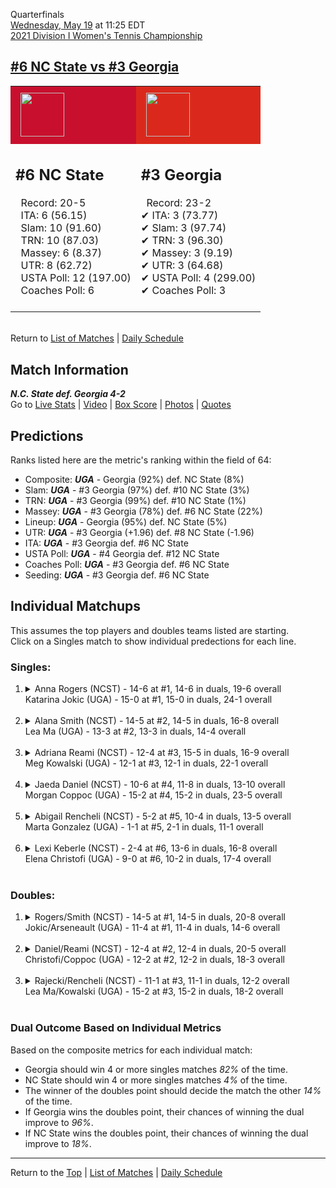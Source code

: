 Quarterfinals[](#top)<a name="top"></a>  
[Wednesday, May 19](../../schedule/05-19.md) at 11:25 EDT  
[2021 Division I Women's Tennis Championship](../index.md)  
## [#6 NC State vs #3 Georgia](https://www.ncaa.com/game/5833705)  

<table><tr style="background-color: #d9d9d9 !important"><td style="background-color: #C8102E !important"><img src="https://www.ncaa.com/sites/default/files/images/logos/schools/n/north-carolina-st.70.png" width="70" height="70" style="padding: 8px;" /></td><td style="background-color: #DA291C !important"><img src="https://www.ncaa.com/sites/default/files/images/logos/schools/g/georgia.70.png" width="70" height="70" style="padding: 8px;" /></td></tr><tr>
<td>  

<h2>#6 NC State</h2>  
&nbsp; Record: 20-5<br>  
&nbsp; ITA: 6 (56.15)<br>  
&nbsp; Slam: 10 (91.60)<br>  
&nbsp; TRN: 10 (87.03)<br>  
&nbsp; Massey: 6 (8.37)<br>  
&nbsp; UTR: 8 (62.72)<br>  
&nbsp; USTA Poll: 12 (197.00)<br>  
&nbsp; Coaches Poll: 6<br>  
<br>  

</td>
<td>  

<h2>#3 Georgia</h2>  
&nbsp; Record: 23-2<br>  
&#10004; ITA: 3 (73.77)<br>  
&#10004; Slam: 3 (97.74)<br>  
&#10004; TRN: 3 (96.30)<br>  
&#10004; Massey: 3 (9.19)<br>  
&#10004; UTR: 3 (64.68)<br>  
&#10004; USTA Poll: 4 (299.00)<br>  
&#10004; Coaches Poll: 3<br>  
<br>  

</td>
</tr></table>  


<br>Return to [List of Matches](../index.md) &#124; [Daily Schedule](../../schedule/05-19.md)

## Match Information  
***N.C. State def. Georgia 4-2***  
Go to [Live Stats](http://scores.tennisticker.de/usa/ustanc/conf/league/sb.html?tournid=785&clubid=255-286&cn1=Georgia&cn2=NC%20State&ci1=255&ci2=286&lid=83) | [Video](https://t1.app.link/ncaachampionships) | [Box Score](https://www.ustanationalcampus.com/content/dam/nationalcampus/collegiate/ncaa2021/pdf/WQFNCSUUGA.pdf) | [Photos](https://www.ustanationalcampus.com/en/home/news/2021-ncaa-tickets/2021-womens-qf-session-one-photos.html) | [Quotes](https://www.ustanationalcampus.com/content/dam/nationalcampus/collegiate/ncaa2021/pdf/WQFNCSUUGAQuotes.pdf)  

## Predictions  

Ranks listed here are the metric's ranking within the field of 64:  
- Composite: ***UGA*** - Georgia (92%) def. NC State (8%)  
- Slam: ***UGA*** - #3 Georgia (97%) def. #10 NC State (3%)  
- TRN: ***UGA*** - #3 Georgia (99%) def. #10 NC State (1%)  
- Massey: ***UGA*** - #3 Georgia (78%) def. #6 NC State (22%)  
- Lineup: ***UGA*** - Georgia (95%) def. NC State (5%)  
- UTR: ***UGA*** - #3 Georgia (+1.96) def. #8 NC State (-1.96)  
- ITA: ***UGA*** - #3 Georgia def. #6 NC State  
- USTA Poll: ***UGA*** - #4 Georgia def. #12 NC State  
- Coaches Poll: ***UGA*** - #3 Georgia def. #6 NC State  
- Seeding: ***UGA*** - #3 Georgia def. #6 NC State  

## Individual Matchups  
This assumes the top players and doubles teams listed are starting.  
Click on a Singles match to show individual predections for each line.  

### Singles:  

<ol>
<li><details>
<summary markdown="span">Anna Rogers (NCST) - 14-6 at #1, 14-6 in duals, 19-6 overall<br>Katarina Jokic (UGA) - 15-0 at #1, 15-0 in duals, 24-1 overall</summary>
<h4>Predictions</h4><ul>
<li>Composite: <b><i>UGA</i></b> - Jokic (78%) def. Rogers (22%)</li>  
<li>Slam: <b><i>UGA</i></b> - Jokic (81%) def. Rogers (19%)</li>  
<li>TRN: <b><i>UGA</i></b> - Jokic (88%) def. Rogers (12%)</li>  
<li>Massey: <b><i>UGA</i></b> - Jokic (59%) def. Rogers (41%)</li>  
<li>UTR: <b><i>UGA</i></b> - Jokic (83%) def. Rogers (17%)</li>  
<li>ITA: <b><i>UGA</i></b> - Jokic (60.56) def. Rogers (48.19)</li>  
</ul>
</details>&nbsp;</li>
<li><details>
<summary markdown="span">Alana Smith (NCST) - 14-5 at #2, 14-5 in duals, 16-8 overall<br>Lea Ma (UGA) - 13-3 at #2, 13-3 in duals, 14-4 overall</summary>
<h4>Predictions</h4><ul>
<li>Composite: <b><i>UGA</i></b> - Ma (70%) def. Smith (30%)</li>  
<li>Slam: <b><i>UGA</i></b> - Ma (75%) def. Smith (25%)</li>  
<li>TRN: <b><i>UGA</i></b> - Ma (76%) def. Smith (24%)</li>  
<li>Massey: <b><i>UGA</i></b> - Ma (59%) def. Smith (41%)</li>  
<li>UTR: <b><i>UGA</i></b> - Ma (70%) def. Smith (30%)</li>  
<li>ITA: <b><i>NCST</i></b> - Smith (22.32) def. Ma (11.14)</li>  
</ul>
</details>&nbsp;</li>
<li><details>
<summary markdown="span">Adriana Reami (NCST) - 12-4 at #3, 15-5 in duals, 16-9 overall<br>Meg Kowalski (UGA) - 12-1 at #3, 12-1 in duals, 22-1 overall</summary>
<h4>Predictions</h4><ul>
<li>Composite: <b><i>UGA</i></b> - Kowalski (80%) def. Reami (20%)</li>  
<li>Slam: <b><i>UGA</i></b> - Kowalski (81%) def. Reami (19%)</li>  
<li>TRN: <b><i>UGA</i></b> - Kowalski (86%) def. Reami (14%)</li>  
<li>Massey: <b><i>UGA</i></b> - Kowalski (73%) def. Reami (27%)</li>  
<li>UTR: <b><i>UGA</i></b> - Kowalski (79%) def. Reami (21%)</li>  
<li>ITA: <b><i>UGA</i></b> - Kowalski (23.73) def. Reami (4.00)</li>  
</ul>
</details>&nbsp;</li>
<li><details>
<summary markdown="span">Jaeda Daniel (NCST) - 10-6 at #4, 11-8 in duals, 13-10 overall<br>Morgan Coppoc (UGA) - 15-2 at #4, 15-2 in duals, 23-5 overall</summary>
<h4>Predictions</h4><ul>
<li>Composite: <b><i>UGA</i></b> - Coppoc (74%) def. Daniel (26%)</li>  
<li>Slam: <b><i>UGA</i></b> - Coppoc (75%) def. Daniel (25%)</li>  
<li>TRN: <b><i>UGA</i></b> - Coppoc (78%) def. Daniel (22%)</li>  
<li>Massey: <b><i>UGA</i></b> - Coppoc (71%) def. Daniel (29%)</li>  
<li>UTR: <b><i>UGA</i></b> - Coppoc (74%) def. Daniel (26%)</li>  
<li>ITA: <b><i>UGA</i></b> - Coppoc (8.66) def. Daniel (1.87)</li>  
</ul>
</details>&nbsp;</li>
<li><details>
<summary markdown="span">Abigail Rencheli (NCST) - 5-2 at #5, 10-4 in duals, 13-5 overall<br>Marta Gonzalez (UGA) - 1-1 at #5, 2-1 in duals, 11-1 overall</summary>
<h4>Predictions</h4><ul>
<li>Composite: <b><i>UGA</i></b> - Gonzalez (78%) def. Rencheli (22%)</li>  
<li>Slam: <b><i>UGA</i></b> - Gonzalez (82%) def. Rencheli (18%)</li>  
<li>TRN: <b><i>UGA</i></b> - Gonzalez (85%) def. Rencheli (15%)</li>  
<li>Massey: <b><i>UGA</i></b> - Gonzalez (66%) def. Rencheli (34%)</li>  
<li>UTR: <b><i>UGA</i></b> - Gonzalez (80%) def. Rencheli (20%)</li>  
<li>ITA: <b><i>UGA</i></b> - Gonzalez (11.71) def. Rencheli (7.12)</li>  
</ul>
</details>&nbsp;</li>
<li><details>
<summary markdown="span">Lexi Keberle (NCST) - 2-4 at #6, 13-6 in duals, 16-8 overall<br>Elena Christofi (UGA) - 9-0 at #6, 10-2 in duals, 17-4 overall</summary>
<h4>Predictions</h4><ul>
<li>Composite: <b><i>UGA</i></b> - Christofi (61%) def. Keberle (39%)</li>  
<li>Slam: <b><i>UGA</i></b> - Christofi (62%) def. Keberle (38%)</li>  
<li>TRN: <b><i>UGA</i></b> - Christofi (60%) def. Keberle (40%)</li>  
<li>Massey: <b><i>UGA</i></b> - Christofi (53%) def. Keberle (47%)</li>  
<li>UTR: <b><i>UGA</i></b> - Christofi (68%) def. Keberle (32%)</li>  
<li>ITA: <b><i>UGA</i></b> - Christofi (2.36) def. Keberle (1.71)</li>  
</ul>
</details>&nbsp;</li>
</ol>

### Doubles:  

<ol>
<li><details>
<summary markdown="span">Rogers/Smith (NCST) - 14-5 at #1, 14-5 in duals, 20-8 overall<br>Jokic/Arseneault (UGA) - 11-4 at #1, 11-4 in duals, 14-6 overall</summary>
<br>Sorry, we don't have any metrics for this match
</details>&nbsp;</li>
<li><details>
<summary markdown="span">Daniel/Reami (NCST) - 12-4 at #2, 12-4 in duals, 20-5 overall<br>Christofi/Coppoc (UGA) - 12-2 at #2, 12-2 in duals, 18-3 overall</summary>
<br>Sorry, we don't have any metrics for this match
</details>&nbsp;</li>
<li><details>
<summary markdown="span">Rajecki/Rencheli (NCST) - 11-1 at #3, 11-1 in duals, 12-2 overall<br>Lea Ma/Kowalski (UGA) - 15-2 at #3, 15-2 in duals, 18-2 overall</summary>
<br>Sorry, we don't have any metrics for this match
</details>&nbsp;</li>
</ol>

### Dual Outcome Based on Individual Metrics  
  
Based on the composite metrics for each individual match:  
- Georgia should win 4 or more singles matches *82%* of the time.  
- NC State should win 4 or more singles matches *4%* of the time.  
- The winner of the doubles point should decide the match the other *14%* of the time.  
- If Georgia wins the doubles point, their chances of winning the dual improve to *96%*.  
- If NC State wins the doubles point, their chances of winning the dual improve to *18%*.  
  
------

Return to the [Top](#top) &#124; [List of Matches](../index.md) &#124; [Daily Schedule](../../schedule/05-19.md)  

